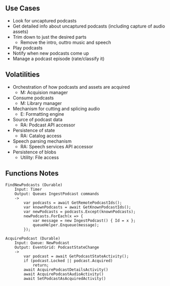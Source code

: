 
## Use Cases
* Look for uncaptured podcasts
* Get detailed info about uncaptured podcasts (including capture of audio assets)
* Trim down to just the desired parts
  * Remove the intro, outtro music and speech
* Play podcasts
* Notify when new podcasts come up
* Manage a podcast episode (rate/classify it)


## Volatilities
* Orchestration of how podcasts and assets are acquired
  * M: Acquision manager
* Consume podcasts
  * M: Library manager
* Mechanism for cutting and splicing audio
  * E: Formatting engine
* Source of podcast data
  * RA: Podcast API accessor
* Persistence of state
  * RA: Catalog access
* Speech parsing mechanism
  * RA: Speech services API accessor
* Persistence of blobs
  * Utility: File access

## Functions Notes
```
FindNewPodcasts (Durable)
    Input: Timer
    Output: Queues IngestPodcast commands
    ->
        var podcasts = await GetRemotePodcastIds();
        var knownPodcasts = await GetKnownPodcastIds();
        var newPodcasts = podcasts.Except(knownPodcasts);
        newPodcasts.ForEach(x => {
            var message = new IngestPodcast() { Id = x };
            queueHelper.Enqueue(message);
        });

AcquirePodcast (Durable)
    Input: Queue: NewPodcast
    Output: EventGrid: PodcastStateChange
    ->
        var podcast = await GetPodcastStateActivity();
        if (podcast.Locked || podcast.Acquired)
            return;
        await AcquirePodcastDetailsActivity()
        await AcquirePodcastAudioActivity()
        await SetPodcastAsAcquiredActivity()

```